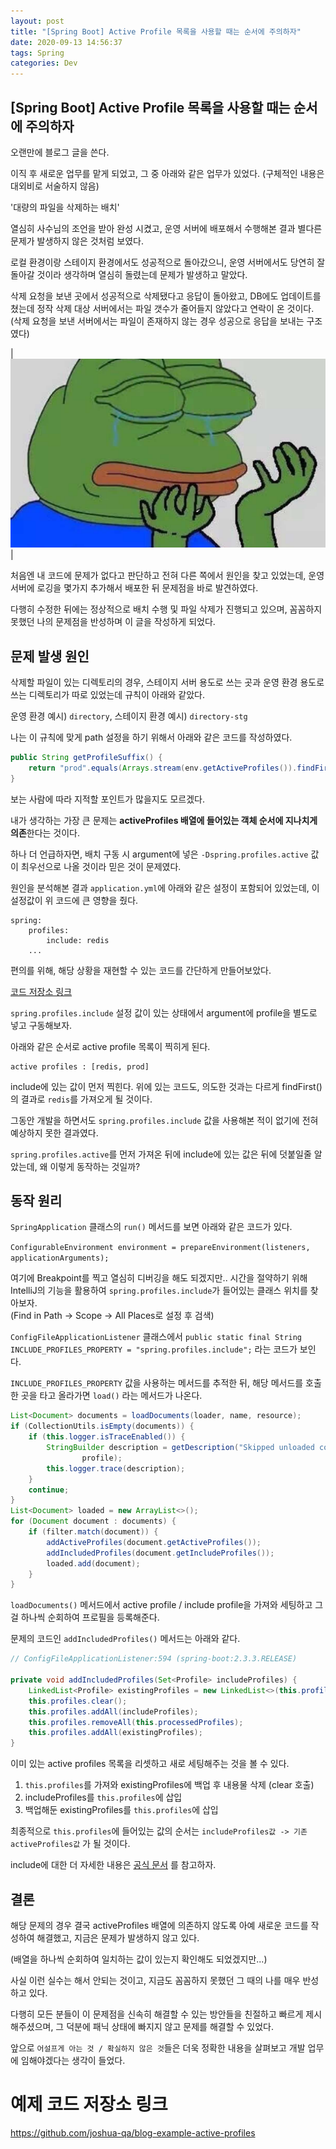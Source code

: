 ```yaml
---
layout: post
title: "[Spring Boot] Active Profile 목록을 사용할 때는 순서에 주의하자"
date: 2020-09-13 14:56:37
tags: Spring
categories: Dev
---
```


## [Spring Boot] Active Profile 목록을 사용할 때는 순서에 주의하자

오랜만에 블로그 글을 쓴다.

이직 후 새로운 업무를 맡게 되었고, 그 중 아래와 같은 업무가 있었다. (구체적인 내용은 대외비로 서술하지 않음)

'대량의 파일을 삭제하는 배치'

열심히 사수님의 조언을 받아 완성 시켰고, 운영 서버에 배포해서 수행해본 결과 별다른 문제가 발생하지 않은 것처럼 보였다.

로컬 환경이랑 스테이지 환경에서도 성공적으로 돌아갔으니, 운영 서버에서도 당연히 잘 돌아갈 것이라 생각하며 열심히 돌렸는데 문제가 발생하고 말았다.

삭제 요청을 보낸 곳에서 성공적으로 삭제됐다고 응답이 돌아왔고, DB에도 업데이트를 쳤는데 정작 삭제 대상 서버에서는 파일 갯수가 줄어들지 않았다고 연락이 온 것이다.  
(삭제 요청을 보낸 서버에서는 파일이 존재하지 않는 경우 성공으로 응답을 보내는 구조였다)

| ![pepe](/images/0913-pepe.jpg) |

처음엔 내 코드에 문제가 없다고 판단하고 전혀 다른 쪽에서 원인을 찾고 있었는데, 운영 서버에 로깅을 몇가지 추가해서 배포한 뒤 문제점을 바로 발견하였다.

다행히 수정한 뒤에는 정상적으로 배치 수행 및 파일 삭제가 진행되고 있으며, 꼼꼼하지 못했던 나의 문제점을 반성하며 이 글을 작성하게 되었다.


## 문제 발생 원인

삭제할 파일이 있는 디렉토리의 경우, 스테이지 서버 용도로 쓰는 곳과 운영 환경 용도로 쓰는 디렉토리가 따로 있었는데 규칙이 아래와 같았다.

운영 환경 예시) `directory`, 스테이지 환경 예시) `directory-stg`

나는 이 규칙에 맞게 path 설정을 하기 위해서 아래와 같은 코드를 작성하였다.

```java
public String getProfileSuffix() {
    return "prod".equals(Arrays.stream(env.getActiveProfiles()).findFirst().orElse("local")) ? "" : "-stg";
}
```

보는 사람에 따라 지적할 포인트가 많을지도 모르겠다.

내가 생각하는 가장 큰 문제는 **activeProfiles 배열에 들어있는 객체 순서에 지나치게 의존**한다는 것이다.

하나 더 언급하자면, 배치 구동 시 argument에 넣은 `-Dspring.profiles.active` 값이 최우선으로 나올 것이라 믿은 것이 문제였다.

원인을 분석해본 결과 `application.yml`에 아래와 같은 설정이 포함되어 있었는데, 이 설정값이 위 코드에 큰 영향을 줬다.

```
spring:
    profiles:
        include: redis
    ...
```


편의를 위해, 해당 상황을 재현할 수 있는 코드를 간단하게 만들어보았다.

[코드 저장소 링크](https://github.com/joshua-qa/blog-example-active-profiles)

`spring.profiles.include` 설정 값이 있는 상태에서 argument에 profile을 별도로 넣고 구동해보자.

아래와 같은 순서로 active profile 목록이 찍히게 된다.

```
active profiles : [redis, prod]
```

include에 있는 값이 먼저 찍힌다. 위에 있는 코드도, 의도한 것과는 다르게 findFirst() 의 결과로 `redis`를 가져오게 될 것이다.

그동안 개발을 하면서도 `spring.profiles.include` 값을 사용해본 적이 없기에 전혀 예상하지 못한 결과였다.

`spring.profiles.active`를 먼저 가져온 뒤에 include에 있는 값은 뒤에 덧붙일줄 알았는데, 왜 이렇게 동작하는 것일까?


## 동작 원리

`SpringApplication` 클래스의 `run()` 메서드를 보면 아래와 같은 코드가 있다.

`ConfigurableEnvironment environment = prepareEnvironment(listeners, applicationArguments);`

여기에 Breakpoint를 찍고 열심히 디버깅을 해도 되겠지만.. 시간을 절약하기 위해 IntelliJ의 기능을 활용하여 `spring.profiles.include`가 들어있는 클래스 위치를 찾아보자.  
(Find in Path -> Scope -> All Places로 설정 후 검색)

`ConfigFileApplicationListener` 클래스에서 `public static final String INCLUDE_PROFILES_PROPERTY = "spring.profiles.include";` 라는 코드가 보인다.

`INCLUDE_PROFILES_PROPERTY` 값을 사용하는 메서드를 추적한 뒤, 해당 메서드를 호출한 곳을 타고 올라가면 `load()` 라는 메서드가 나온다.

```java
List<Document> documents = loadDocuments(loader, name, resource);
if (CollectionUtils.isEmpty(documents)) {
    if (this.logger.isTraceEnabled()) {
        StringBuilder description = getDescription("Skipped unloaded config ", location, resource,
                profile);
        this.logger.trace(description);
    }
    continue;
}
List<Document> loaded = new ArrayList<>();
for (Document document : documents) {
    if (filter.match(document)) {
        addActiveProfiles(document.getActiveProfiles());
        addIncludedProfiles(document.getIncludeProfiles());
        loaded.add(document);
    }
}
```

`loadDocuments()` 메서드에서 active profile / include profile을 가져와 세팅하고 그걸 하나씩 순회하여 프로필을 등록해준다.

문제의 코드인 `addIncludedProfiles()` 메서드는 아래와 같다.

```java
// ConfigFileApplicationListener:594 (spring-boot:2.3.3.RELEASE)

private void addIncludedProfiles(Set<Profile> includeProfiles) {
    LinkedList<Profile> existingProfiles = new LinkedList<>(this.profiles);
    this.profiles.clear();
    this.profiles.addAll(includeProfiles);
    this.profiles.removeAll(this.processedProfiles);
    this.profiles.addAll(existingProfiles);
}
```

이미 있는 active profiles 목록을 리셋하고 새로 세팅해주는 것을 볼 수 있다.

1) `this.profiles`를 가져와 existingProfiles에 백업 후 내용물 삭제 (clear 호출)
2) includeProfiles를 `this.profiles`에 삽입
3) 백업해둔 existingProfiles를 `this.profiles`에 삽입

최종적으로 `this.profiles`에 들어있는 값의 순서는 `includeProfiles값 -> 기존 activeProfiles값` 가 될 것이다.

include에 대한 더 자세한 내용은 [공식 문서](https://docs.spring.io/spring-boot/docs/1.2.0.M1/reference/html/boot-features-profiles.html) 를 참고하자.


## 결론

해당 문제의 경우 결국 activeProfiles 배열에 의존하지 않도록 아예 새로운 코드를 작성하여 해결했고, 지금은 문제가 발생하지 않고 있다.

(배열을 하나씩 순회하여 일치하는 값이 있는지 확인해도 되었겠지만...)

사실 이런 실수는 해서 안되는 것이고, 지금도 꼼꼼하지 못했던 그 때의 나를 매우 반성하고 있다.

다행히 모든 분들이 이 문제점을 신속히 해결할 수 있는 방안들을 친절하고 빠르게 제시해주셨으며, 그 덕분에 패닉 상태에 빠지지 않고 문제를 해결할 수 있었다.

앞으로 `어설프게 아는 것 / 확실하지 않은 것`들은 더욱 정확한 내용을 살펴보고 개발 업무에 임해야겠다는 생각이 들었다.


# 예제 코드 저장소 링크
https://github.com/joshua-qa/blog-example-active-profiles
